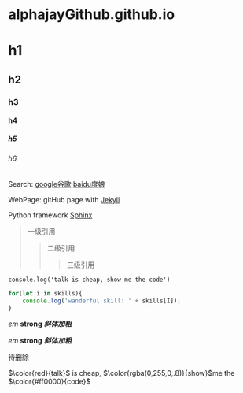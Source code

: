 # alphajayGithub.github.io

# h1
## h2
### h3
#### h4
##### h5
###### h6

Search: [google谷歌][1]  [baidu度娘][2]

WebPage: gitHub page with [Jekyll](https://help.github.com/en/github/working-with-github-pages/testing-your-github-pages-site-locally-with-jekyll "Testing your GitHub Pages site locally with Jekyll")     

Python framework [Sphinx](https://alphajayGithub.github.io/sphinx "sphinx")


> 一级引用
>> 二级引用
>>> 三级引用

[1]: http://google.com/ "google"
[2]: http://baidu.com/ "baidu"

` console.log('talk is cheap, show me the code') `


``` javascript
for(let i in skills){
    console.log('wanderful skill: ' + skills[I]);
}
```
*em*
**strong**
***斜体加粗***

_em_
__strong__
___斜体加粗___

~~待删除~~

$\color{red}{talk}$ is cheap, $\color{rgba(0,255,0,.8)}{show}$me the $\color{#ff0000}{code}$
